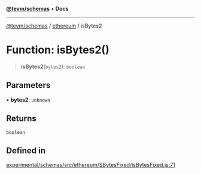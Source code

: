 [**@tevm/schemas**](../../README.md) • **Docs**

***

[@tevm/schemas](../../modules.md) / [ethereum](../README.md) / isBytes2

# Function: isBytes2()

> **isBytes2**(`bytes2`): `boolean`

## Parameters

• **bytes2**: `unknown`

## Returns

`boolean`

## Defined in

[experimental/schemas/src/ethereum/SBytesFixed/isBytesFixed.js:71](https://github.com/qbzzt/tevm-monorepo/blob/main/experimental/schemas/src/ethereum/SBytesFixed/isBytesFixed.js#L71)
